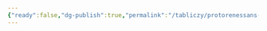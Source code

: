 ```yaml
---
{"ready":false,"dg-publish":true,"permalink":"/tabliczy/protorenessans-i-rannee-vozrozhdenie/kreshhenie-hrista/","dgPassFrontmatter":true}
---
```



